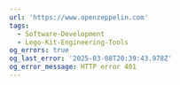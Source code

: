 ```yaml
---
url: 'https://www.openzeppelin.com'
tags:
  - Software-Development
  - Lego-Kit-Engineering-Tools
og_errors: true
og_last_error: '2025-03-08T20:39:43.978Z'
og_error_message: HTTP error 401
---
```


